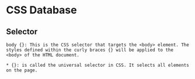 # CSS Database

## Selector
    body {}: This is the CSS selector that targets the <body> element. The styles defined within the curly braces {} will be applied to the <body> of the HTML document.

    * {}: is called the universal selector in CSS. It selects all elements on the page.